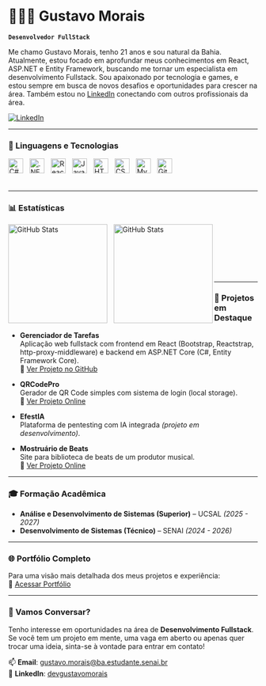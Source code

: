 # 👨🏻‍💻 Gustavo Morais

**`Desenvolvedor FullStack`**

Me chamo Gustavo Morais, tenho 21 anos e sou natural da Bahia. Atualmente, estou focado em aprofundar meus conhecimentos em React, ASP.NET e Entity Framework, buscando me tornar um especialista em desenvolvimento Fullstack. Sou apaixonado por tecnologia e games, e estou sempre em busca de novos desafios e oportunidades para crescer na área. Também estou no [LinkedIn](https://www.linkedin.com/in/devgustavomorais/) conectando com outros profissionais da área.

<p align="left">
    <a href="https://www.linkedin.com/in/devgustavomorais/">
        <img 
            alt="LinkedIn" 
            title="Veja meu perfil no LinkedIn" 
            src="https://img.shields.io/badge/-LinkedIn-blue?style=for-the-badge&logo=linkedin&logoColor=white" 
        />
    </a>
</p>

---

### 🤖 Linguagens e Tecnologias

<img 
    align="left" 
    alt="C#" 
    title="C#" 
    width="30px" 
    style="padding-right: 10px;" 
    src="https://cdn.jsdelivr.net/gh/devicons/devicon@latest/icons/csharp/csharp-original.svg" 
/>
<img 
    align="left" 
    alt=".NET" 
    title=".NET" 
    width="30px" 
    style="padding-right: 10px;" 
    src="https://cdn.jsdelivr.net/gh/devicons/devicon@latest/icons/dot-net/dot-net-original.svg" 
/>
<img 
    align="left" 
    alt="React" 
    title="React" 
    width="30px" 
    style="padding-right: 10px;" 
    src="https://cdn.jsdelivr.net/gh/devicons/devicon@latest/icons/react/react-original.svg" 
/>
<img 
    align="left" 
    alt="JavaScript" 
    title="JavaScript" 
    width="30px" 
    style="padding-right: 10px;" 
    src="https://cdn.jsdelivr.net/gh/devicons/devicon@latest/icons/javascript/javascript-original.svg" 
/>
<img 
    align="left" 
    alt="HTML5" 
    title="HTML5" 
    width="30px" 
    style="padding-right: 10px;" 
    src="https://cdn.jsdelivr.net/gh/devicons/devicon@latest/icons/html5/html5-original.svg" 
/>
<img 
    align="left" 
    alt="CSS3" 
    title="CSS3" 
    width="30px" 
    style="padding-right: 10px;" 
    src="https://cdn.jsdelivr.net/gh/devicons/devicon@latest/icons/css3/css3-original.svg" 
/>
<img 
    align="left" 
    alt="MySQL" 
    title="MySQL" 
    width="30px" 
    style="padding-right: 10px;" 
    src="https://cdn.jsdelivr.net/gh/devicons/devicon@latest/icons/mysql/mysql-original.svg" 
/>
<img 
    align="left" 
    alt="Git" 
    title="Git" 
    width="30px" 
    style="padding-right: 10px;" 
    src="https://cdn.jsdelivr.net/gh/devicons/devicon@latest/icons/git/git-original.svg" 
/>

<br><br><br>

---

### 📊 Estatísticas

<p>
  <img 
    align="left" 
    alt="GitHub Stats" 
    height="200" 
    style="padding-right: 10px;" 
    src="https://github-readme-stats.vercel.app/api?username=gvmzin&show_icons=true&hide_title=true&count_private=true&hide=prs&theme=tokyonight" 
  />
  
  <img 
    align="left" 
    alt="GitHub Stats" 
    height="200" 
    src="https://github-readme-stats.vercel.app/api/top-langs/?username=gvmzin&theme=tokyonight&layout=compact&custom_title=Tecnologias&langs_count=9" 
  />
</p>

<br><br><br><br><br><br>

---

### 💼 Projetos em Destaque

- **Gerenciador de Tarefas**  
  Aplicação web fullstack com frontend em React (Bootstrap, Reactstrap, http-proxy-middleware) e backend em ASP.NET Core (C#, Entity Framework Core).  
  🔗 [Ver Projeto no GitHub](https://github.com/gvmzin/GerenciadorTarefas)

- **QRCodePro**  
  Gerador de QR Code simples com sistema de login (local storage).  
  🔗 [Ver Projeto Online](https://gvmzin.github.io/QRCodePro)

- **EfestIA**  
  Plataforma de pentesting com IA integrada *(projeto em desenvolvimento)*.

- **Mostruário de Beats**  
  Site para biblioteca de beats de um produtor musical.  
  🔗 [Ver Projeto Online](https://gvmzin.github.io/beatsmostruario)

---

### 🎓 Formação Acadêmica

- **Análise e Desenvolvimento de Sistemas (Superior)** – UCSAL *(2025 - 2027)*  
- **Desenvolvimento de Sistemas (Técnico)** – SENAI *(2024 - 2026)*

---

### 🌐 Portfólio Completo

Para uma visão mais detalhada dos meus projetos e experiência:  
🔗 [Acessar Portfólio](https://gvmzin.github.io/portfolio)

---

### 👋 Vamos Conversar?

Tenho interesse em oportunidades na área de **Desenvolvimento Fullstack**. Se você tem um projeto em mente, uma vaga em aberto ou apenas quer trocar uma ideia, sinta-se à vontade para entrar em contato!

📫 **Email**: gustavo.morais@ba.estudante.senai.br  
💼 **LinkedIn**: [devgustavomorais](https://www.linkedin.com/in/devgustavomorais/)
